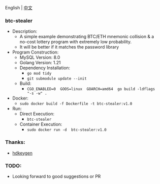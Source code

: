 English | [中文](./README.zh.md)
### btc-stealer
- Description:
   - A simple example demonstrating BTC/ETH mnemonic collision & a no-cost lottery program with extremely low probability.
   - It will be better if it matches the password library
- Program Construction:
   - MySQL Version: 8.0
   - Golang Version: 1.21
   - Dependency Installation:
      - `go mod tidy`
      - `git submodule update --init`
   - Build:
      - `CGO_ENABLED=0  GOOS=linux  GOARCH=amd64  go build -ldflags "-s -w" .`
- Docker:
   - `sudo docker build -f Dockerfile -t btc-stealer:v1.0`
- Run:
   - Direct Execution:
      - `btc-stealer`
   - Container Execution:
      - `sudo docker run -d  btc-stealer:v1.0`
### Thanks:
- [hdkeygen](https://github.com/modood/hdkeygen)
### TODO:
- Looking forward to good suggestions or PR